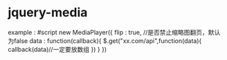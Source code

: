 # jquery-media
example :
#script
new MediaPlayer({
    flip : true,   //是否禁止缩略图翻页，默认为false
     data : function(callback){
         $.get("xx.com/api",function(data){
             callback(data)//一定要放数组
         })
     }
 })
